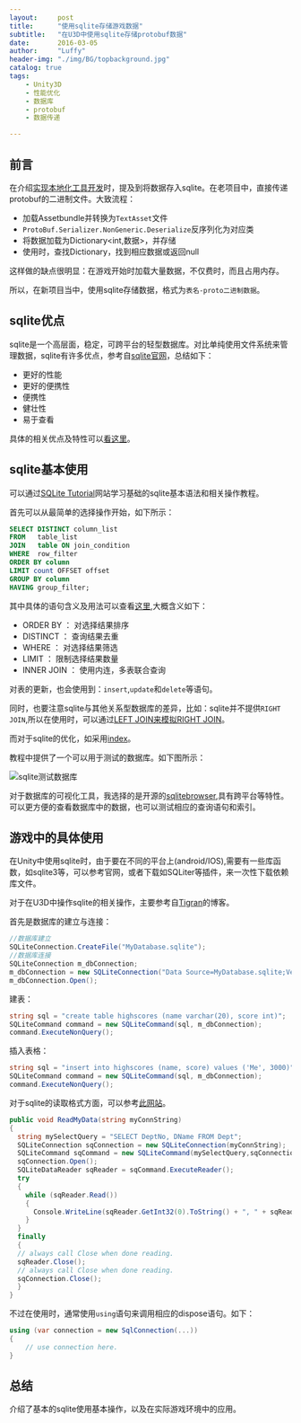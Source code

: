 ```yaml
---
layout:     post
title:      "使用sqlite存储游戏数据"
subtitle:   "在U3D中使用sqlite存储protobuf数据"
date:       2016-03-05
author:     "Luffy"
header-img: "./img/BG/topbackground.jpg"
catalog: true
tags:
    - Unity3D
    - 性能优化
    - 数据库
    - protobuf
    - 数据传递

---
```


## 前言
在介绍[实现本地化工具开发](https://luumoon.github.io/2017/03/05/Excel转表工具的开发及使用/)时，提及到将数据存入sqlite。在老项目中，直接传递protobuf的二进制文件。大致流程：

* 加载Assetbundle并转换为`TextAsset`文件
* `ProtoBuf.Serializer.NonGeneric.Deserialize`反序列化为对应类
* 将数据加载为Dictionary<int,数据>，并存储
* 使用时，查找Dictionary，找到相应数据或返回null

这样做的缺点很明显：在游戏开始时加载大量数据，不仅费时，而且占用内存。

所以，在新项目当中，使用sqlite存储数据，格式为`表名-proto二进制数据`。

## sqlite优点
sqlite是一个高层面，稳定，可跨平台的轻型数据库。对比单纯使用文件系统来管理数据，sqlite有许多优点，参考自[sqlite官网](https://www.sqlite.org/aff_short.html)，总结如下：

* 更好的性能
* 更好的便携性
* 便携性
* 健壮性
* 易于查看

具体的相关优点及特性可以[看这里](https://www.sqlite.org/appfileformat.html)。

## sqlite基本使用

可以通过[SQLite Tutorial](http://www.sqlitetutorial.net)网站学习基础的sqlite基本语法和相关操作教程。

首先可以从最简单的选择操作开始，如下所示：

```sql
SELECT DISTINCT column_list
FROM   table_list
JOIN   table ON join_condition
WHERE  row_filter
ORDER BY column
LIMIT count OFFSET offset
GROUP BY column
HAVING group_filter;
```

其中具体的语句含义及用法可以查看[这里](http://www.sqlitetutorial.net/sqlite-select/),大概含义如下：

* ORDER BY   ： 对选择结果排序
* DISTINCT   ： 查询结果去重
* WHERE      ： 对选择结果筛选
* LIMIT      ： 限制选择结果数量
* INNER JOIN ： 使用内连，多表联合查询

对表的更新，也会使用到：`insert`,`update`和`delete`等语句。

同时，也要注意sqlite与其他关系型数据库的差异，比如：sqlite并不提供`RIGHT JOIN`,所以在使用时，可以通过[LEFT JOIN来模拟RIGHT JOIN](http://www.sqlitetutorial.net/sqlite-full-outer-join/)。


而对于sqlite的优化，如采用[index](http://www.sqlitetutorial.net/sqlite-index/)。

教程中提供了一个可以用于测试的数据库。如下图所示：

![sqlite测试数据库](/img/sqlite/sql3.png)

对于数据库的可视化工具，我选择的是开源的[sqlitebrowser](https://github.com/sqlitebrowser/sqlitebrowser/),具有跨平台等特性。可以更方便的查看数据库中的数据，也可以测试相应的查询语句和索引。

## 游戏中的具体使用

在Unity中使用sqlite时，由于要在不同的平台上(android/IOS),需要有一些库函数，如sqlite3等，可以参考官网，或者下载如SQLiter等插件，来一次性下载依赖库文件。

对于在U3D中操作sqlite的相关操作，主要参考自[Tigran](https://github.com/sqlitebrowser/sqlitebrowser/)的博客。

首先是数据库的建立与连接：

```cs
//数据库建立
SQLiteConnection.CreateFile("MyDatabase.sqlite");
//数据库连接
SQLiteConnection m_dbConnection;
m_dbConnection = new SQLiteConnection("Data Source=MyDatabase.sqlite;Version=3;");
m_dbConnection.Open();
```

建表：

```cs
string sql = "create table highscores (name varchar(20), score int)";
SQLiteCommand command = new SQLiteCommand(sql, m_dbConnection);
command.ExecuteNonQuery();
```

插入表格：

```cs
string sql = "insert into highscores (name, score) values ('Me', 3000)";
SQLiteCommand command = new SQLiteCommand(sql, m_dbConnection);
command.ExecuteNonQuery();
```

对于sqlite的读取格式方面，可以参考[此网站](https://www.devart.com/dotconnect/sqlite/docs/Devart.Data.SQLite~Devart.Data.SQLite.SQLiteCommand.html)。

```cs
public void ReadMyData(string myConnString)
{
  string mySelectQuery = "SELECT DeptNo, DName FROM Dept";
  SQLiteConnection sqConnection = new SQLiteConnection(myConnString);
  SQLiteCommand sqCommand = new SQLiteCommand(mySelectQuery,sqConnection);
  sqConnection.Open();
  SQLiteDataReader sqReader = sqCommand.ExecuteReader();
  try
  {
    while (sqReader.Read())
    {
      Console.WriteLine(sqReader.GetInt32(0).ToString() + ", " + sqReader.GetString(1));
    }
  }
  finally
  {
  // always call Close when done reading.
  sqReader.Close();
  // always call Close when done reading.
  sqConnection.Close();
  }
}
```

不过在使用时，通常使用`using`语句来调用相应的dispose语句。如下：

```cs
using (var connection = new SqlConnection(...))
{
    // use connection here.
} 
```


## 总结

介绍了基本的sqlite使用基本操作，以及在实际游戏环境中的应用。